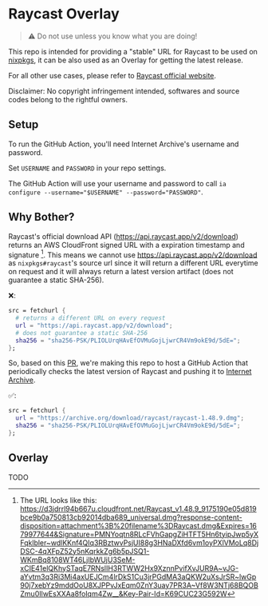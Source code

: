 # Raycast Overlay

> ⚠️ Do not use unless you know what you are doing!

This repo is intended for providing a "stable" URL for Raycast to be used on [nixpkgs](https://github.com/nixos/nixpkgs), it can be also used as an Overlay for getting the latest release.

For all other use cases, please refer to [Raycast official website](https://www.raycast.com).

Disclaimer: No copyright infringement intended, softwares and source codes belong to the rightful owners. 

## Setup

To run the GitHub Action, you'll need Internet Archive's username and password.

Set `USERNAME` and `PASSWORD` in your repo settings.

The GitHub Action will use your username and password to call `ia configure --username="$USERNAME" --password="PASSWORD"`.

## Why Bother?

Raycast's official download API (https://api.raycast.app/v2/download) returns an AWS CloudFront signed URL with a expiration timestamp and signature [^1].
This means we cannot use <https://api.raycast.app/v2/download> as `nixpkgs#raycast`'s source url since it will return a different URL everytime on request and it will always return a latest version artifact (does not guarantee a static SHA-256).

[^1]: The URL looks like this: https://d3jdrrl94b667u.cloudfront.net/Raycast_v1.48.9_9175190e05d819bce9b0a750813cb92014dba689_universal.dmg?response-content-disposition=attachment%3B%20filename%3DRaycast.dmg&Expires=1679977644&Signature=PMNYoqtn8RLcFVhGapgZiHTFT5Hn6tyipJwp5yXFqklbler~wdlKKnf4QIq3RBztwvPsjUI88g3HNaDXfd6vm1oyPXlVMoLq8DjDSC-4qXFpZ52y5nKqrkkZg6b5pJSQ1-WKmBq8108WT46LjIbWUjU3SeM-xCIE41elQKhySTaqE7RNslIH3RTWW2Hx9XznnPvifXvJUR9A~vJG-aYvtm3q3Ri3Mi4axUEJCm4lrDkS1Cu3jrPGdMA3aQKW2uXsJrSR~lwGp90j7xebYz9mddOoU8XJPPvJxEqm0ZnY3uay7PR3A~Vf8W3NTj68BQOBZmu0IlwEsXXAa8foIqm4Zw__&Key-Pair-Id=K69CUC23G592W

❌:
```nix
src = fetchurl {
  # returns a different URL on every request
  url = "https://api.raycast.app/v2/download";
  # does not guarantee a static SHA-256
  sha256 = "sha256-PSK/PLIOLUrqHAvEfOVMuGojLjwrCR4Vm9okE9d/5dE=";
};
```

So, based on this [PR](https://github.com/NixOS/nixpkgs/pull/223495#issuecomment-1486800799), we're making this repo to host a GitHub Action that periodically checks the latest version of Raycast and pushing it to [Internet Archive](https://web.archive.org).

✅:
```nix
src = fetchurl {
  url = "https://archive.org/download/raycast/raycast-1.48.9.dmg";
  sha256 = "sha256-PSK/PLIOLUrqHAvEfOVMuGojLjwrCR4Vm9okE9d/5dE=";
};
```

## Overlay

TODO
